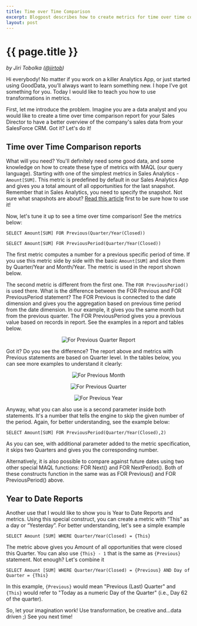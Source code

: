 ```yaml
---
title: Time over Time Comparison
excerpt: Blogpost describes how to create metrics for time over time comparison
layout: post
---
```


# {{ page.title }}

_by Jiri Tobolka ([@jirtob](http://twitter.com/jirtob))_

Hi everybody! No matter if you work on a killer Analytics App, or just started using GoodData, you’ll always want to learn something new. I hope I’ve got something for you. Today I would like to teach you how to use transformations in metrics. 

First, let me introduce the problem. Imagine you are a data analyst and you would like to create a time over time comparison report for your Sales Director to have a better overview of the company's sales data from your SalesForce CRM. Got it? Let's do it!

## Time over Time Comparison reports

What will you need? You'll definitely need some good data, and some knowledge on how to create these type of metrics with MAQL (our query language). Starting with one of the simplest metrics in Sales Analytics - `Amount[SUM]`. This metric is predefined by default in our Sales Analytics App and gives you a total amount of all opportunities for the last snapshot. Remember that in Sales Analytics, you need to specify the snapshot. Not sure what snapshots are about? [Read this article](http://developer.gooddata.com/blog/2011/07/29/Analyzing-Change/) first to be sure how to use it! 

Now, let's tune it up to see a time over time comparison! See the metrics below:

`SELECT Amount[SUM] FOR Previous(Quarter/Year(Closed))`

`SELECT Amount[SUM] FOR PreviousPeriod(Quarter/Year(Closed))`

The first metric computes a number for a previous specific period of time. If you use this metric side by side with the basic `Amount[SUM]` and slice them by Quarter/Year and Month/Year. The metric is used in the report shown below.

The second metric is different from the first one. The `FOR PreviousPeriod()` is used there. What is the difference between the FOR Previous and FOR PreviousPeriod statement? The FOR Previous is connected to the date dimension and gives you the aggregation based on previous time period from the date dimension. In our example, it gives you the same month but from the previous quarter. The FOR PreviousPeriod gives you a previous value based on records in report. See the examples in a report and tables below.

<p>
<center><img src="{{ site.root }}/images/posts/ForPreviousQuarter-report.png" alt="For Previous Quarter Report"></center>
</p>

Got it? Do you see the difference? The report above and metrics with Previous statements are based on Quarter level. In the tables below, you can see more examples to understand it clearly:

<p>
<center><img src="{{ site.root }}/images/posts/PreviousMonth.png" alt="For Previous Month"></center>
</p>

<p>
<center><img src="{{ site.root }}/images/posts/PreviousQuarter.png" alt="For Previous Quarter"></center>
</p>

<p>
<center><img src="{{ site.root }}/images/posts/PreviousYear.png" alt="For Previous Year"></center>
</p>

Anyway, what you can also use is a second parameter inside both statements. It's a number that tells the engine to skip the given number of the period. Again, for better understanding, see the example below:

`SELECT Amount[SUM] FOR PreviousPeriod(Quarter/Year(Closed),2)`

As you can see, with additional parameter added to the metric specification, it skips two Quarters and gives you the corresponding number.

Alternatively, it is also possible to compare against future dates using two other special MAQL functions: FOR Next() and FOR NextPeriod(). Both of these constructs function in the same was as FOR Previous() and FOR PreviousPeriod() above.

## Year to Date Reports

Another use that I would like to show you is Year to Date Reports and metrics. Using this special construct, you can create a metric with “This” as a day or “Yesterday”. For better understanding, let's see a simple example

`SELECT Amount [SUM] WHERE Quarter/Year(Closed) = {This}`

The metric above gives you Amount of all opportunities that were closed this Quarter. You can also use `{This} - 1` that is the same as `{Previous}` statement. Not enough? Let's combine it

`SELECT Amount [SUM] WHERE Quarter/Year(Closed) = {Previous} AND Day of Quarter = {This}`

In this example, `{Previous}` would mean "Previous (Last) Quarter" and `{This}` would refer to "Today as a numeric Day of the Quarter" (i.e., Day 62 of the quarter).

So, let your imagination work! Use transformation, be creative and...data driven ;) See you next time!